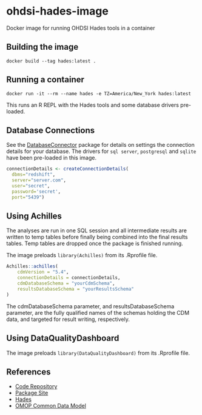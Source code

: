 # ohdsi-hades-image

Docker image for running OHDSI Hades tools in a container

## Building the image

```shell
docker build --tag hades:latest .
```

## Running a container

```shell
docker run -it --rm --name hades -e TZ=America/New_York hades:latest
```

This runs an R REPL with the Hades tools and some database drivers pre-loaded.

## Database Connections

See the [DatabaseConnector](https://github.com/OHDSI/DatabaseConnector) package for details on settings the connection details for your database. The drivers for `sql server`, `postgresql` and `sqlite` have been pre-loaded in this image.

```r
connectionDetails <- createConnectionDetails(
  dbms="redshift",
  server="server.com",
  user="secret",
  password='secret',
  port="5439")
```

## Using Achilles

The analyses are run in one SQL session and all intermediate results are written to temp tables before finally being combined into the final results tables. Temp tables are dropped once the package is finished running.

The image preloads `library(Achilles)` from its .Rprofile file.

```r
Achilles::achilles(
    cdmVersion = "5.4",
    connectionDetails = connectionDetails,
    cdmDatabaseSchema = "yourCdmSchema",
    resultsDatabaseSchema = "yourResultsSchema"
)
```
The cdmDatabaseSchema parameter, and resultsDatabaseSchema parameter, are the fully qualified names of the schemas holding the CDM data, and targeted for result writing,  respectively.

## Using DataQualityDashboard

The image preloads `library(DataQualityDashboard)` from its .Rprofile file.

## References

* [Code Repository](https://github.com/OHDSI/Achilles)
* [Package Site](https://ohdsi.github.io/Achilles/)
* [Hades](https://ohdsi.github.io/Hades/)
* [OMOP Common Data Model](https://ohdsi.github.io/CommonDataModel/)
